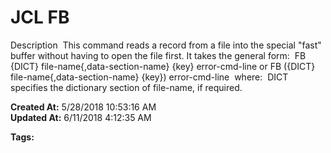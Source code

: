 # JCL FB

Description  This command reads a record from a file into the special "fast" buffer without having to open the file first. It takes the general form:  FB {DICT} file-name{,data-section-name} {key} error-cmd-line or FB ({DICT} file-name{,data-section-name} {key}) error-cmd-line  where:  DICT specifies the dictionary section of file-name, if required.  

**Created At:** 5/28/2018 10:53:16 AM  
**Updated At:** 6/11/2018 4:12:35 AM  

**Tags:**
<badge text='buffer' vertical='middle' />
<badge text='jcl' vertical='middle' />
